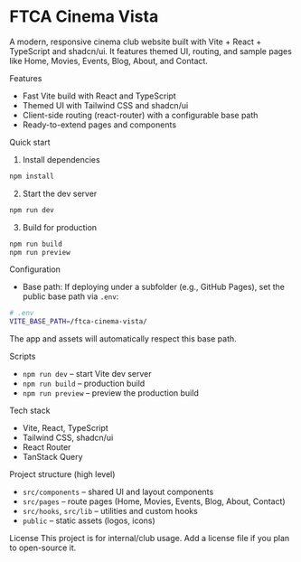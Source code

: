 FTCA Cinema Vista
=================

A modern, responsive cinema club website built with Vite + React + TypeScript and shadcn/ui. It features themed UI, routing, and sample pages like Home, Movies, Events, Blog, About, and Contact.

Features
- Fast Vite build with React and TypeScript
- Themed UI with Tailwind CSS and shadcn/ui
- Client-side routing (react-router) with a configurable base path
- Ready-to-extend pages and components

Quick start
1) Install dependencies
```bash
npm install
```

2) Start the dev server
```bash
npm run dev
```

3) Build for production
```bash
npm run build
npm run preview
```

Configuration
- Base path: If deploying under a subfolder (e.g., GitHub Pages), set the public base path via `.env`:
```bash
# .env
VITE_BASE_PATH=/ftca-cinema-vista/
```
The app and assets will automatically respect this base path.

Scripts
- `npm run dev` – start Vite dev server
- `npm run build` – production build
- `npm run preview` – preview the production build

Tech stack
- Vite, React, TypeScript
- Tailwind CSS, shadcn/ui
- React Router
- TanStack Query

Project structure (high level)
- `src/components` – shared UI and layout components
- `src/pages` – route pages (Home, Movies, Events, Blog, About, Contact)
- `src/hooks`, `src/lib` – utilities and custom hooks
- `public` – static assets (logos, icons)

License
This project is for internal/club usage. Add a license file if you plan to open-source it.
